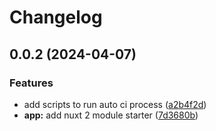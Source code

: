 # Changelog

## 0.0.2 (2024-04-07)


### Features

* add scripts to run auto ci process ([a2b4f2d](https://github.com/toantranmei/mei-nuxt3-module-starter/commit/a2b4f2d8508ab36b7a1ed64c5cfce9e17761aba2))
* **app:** add nuxt 2 module starter ([7d3680b](https://github.com/toantranmei/mei-nuxt3-module-starter/commit/7d3680b6d2612eec7afc4f8fc11b8a968fbb53b5))
